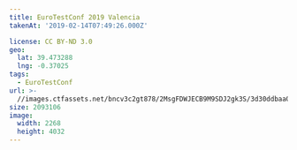 ```yaml
---
title: EuroTestConf 2019 Valencia
takenAt: '2019-02-14T07:49:26.000Z'

license: CC BY-ND 3.0
geo:
  lat: 39.473288
  lng: -0.37025
tags:
  - EuroTestConf
url: >-
  //images.ctfassets.net/bncv3c2gt878/2MsgFDWJECB9M9SDJ2gk3S/3d30ddbaa049d642ffb523279fbed323/eurotestconf-2019-valencia_33320077208_o
size: 2093106
image:
  width: 2268
  height: 4032
---
```

